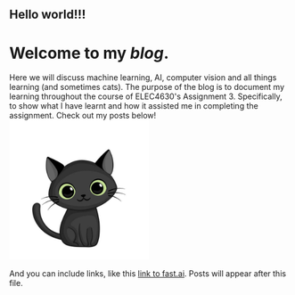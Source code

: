 ## Hello world!!! 
# Welcome to my *blog*.
Here we will discuss machine learning, AI, computer vision and all things learning (and sometimes cats).
The purpose of the blog is to document my learning throughout the course of ELEC4630's Assignment 3. Specifically, to show what I have learnt and how it assisted me in completing the assignment. 
Check out my posts below!
<img src="images/CuteCat.jpg" width="250" height="250">



And you can include links, like this [link to fast.ai](https://www.fast.ai). Posts will appear after this file. 
